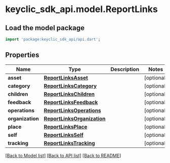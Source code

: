 # keyclic_sdk_api.model.ReportLinks

## Load the model package
```dart
import 'package:keyclic_sdk_api/api.dart';
```

## Properties
Name | Type | Description | Notes
------------ | ------------- | ------------- | -------------
**asset** | [**ReportLinksAsset**](ReportLinksAsset.md) |  | [optional] 
**category** | [**ReportLinksCategory**](ReportLinksCategory.md) |  | [optional] 
**children** | [**ReportLinksChildren**](ReportLinksChildren.md) |  | [optional] 
**feedback** | [**ReportLinksFeedback**](ReportLinksFeedback.md) |  | [optional] 
**operations** | [**ReportLinksOperations**](ReportLinksOperations.md) |  | [optional] 
**organization** | [**ReportLinksOrganization**](ReportLinksOrganization.md) |  | [optional] 
**place** | [**ReportLinksPlace**](ReportLinksPlace.md) |  | [optional] 
**self** | [**ReportLinksSelf**](ReportLinksSelf.md) |  | [optional] 
**tracking** | [**ReportLinksTracking**](ReportLinksTracking.md) |  | [optional] 

[[Back to Model list]](../README.md#documentation-for-models) [[Back to API list]](../README.md#documentation-for-api-endpoints) [[Back to README]](../README.md)


